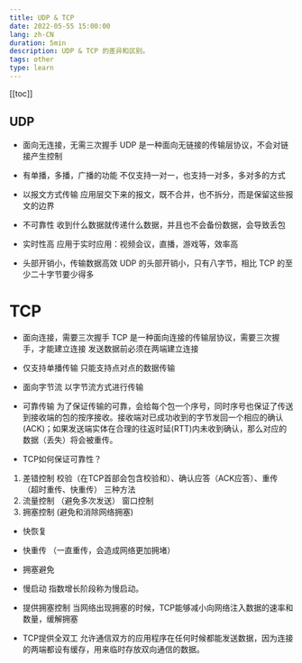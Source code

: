 ```yaml
---
title: UDP & TCP
date: 2022-05-55 15:00:00
lang: zh-CN
duration: 5min
description: UDP & TCP 的差异和区别。
tags: other
type: learn
---
```


[[toc]]

## UDP

- 面向无连接，无需三次握手
UDP 是一种面向无链接的传输层协议，不会对链接产生控制

- 有单播，多播，广播的功能
不仅支持一对一，也支持一对多，多对多的方式

- 以报文方式传输
应用层交下来的报文，既不合并，也不拆分，而是保留这些报文的边界

- 不可靠性
收到什么数据就传递什么数据，并且也不会备份数据，会导致丢包

- 实时性高
应用于实时应用：视频会议，直播，游戏等，效率高

- 头部开销小，传输数据高效
UDP 的头部开销小，只有八字节，相比 TCP 的至少二十字节要少得多


# TCP

- 面向连接，需要三次握手
TCP 是一种面向连接的传输层协议，需要三次握手，才能建立连接
发送数据前必须在两端建立连接

- 仅支持单播传输
只能支持点对点的数据传输

- 面向字节流
以字节流方式进行传输

- 可靠传输
为了保证传输的可靠，会给每个包一个序号，同时序号也保证了传送到接收端的包的按序接收。接收端对已成功收到的字节发回一个相应的确认(ACK)；如果发送端实体在合理的往返时延(RTT)内未收到确认，那么对应的数据（丢失）将会被重传。

- TCP如何保证可靠性？
1. 差错控制
   校验（在TCP首部会包含校验和）、确认应答（ACK应答）、重传（超时重传、快重传） 三种方法
2. 流量控制 （避免多次发送）
   窗口控制
3. 拥塞控制 (避免和消除网络拥塞) 
  - 快恢复
  - 快重传 （一直重传，会造成网络更加拥堵）
  - 拥塞避免
  - 慢启动 指数增长阶段称为慢启动。

- 提供拥塞控制
当网络出现拥塞的时候，TCP能够减小向网络注入数据的速率和数量，缓解拥塞

- TCP提供全双工
允许通信双方的应用程序在任何时候都能发送数据，因为连接的两端都设有缓存，用来临时存放双向通信的数据。
   